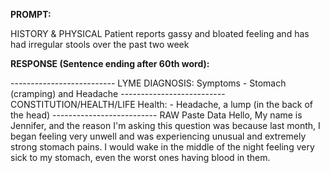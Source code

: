 **PROMPT:**

HISTORY & PHYSICAL Patient reports gassy and bloated feeling and has had irregular stools over the past two week 

**RESPONSE (Sentence ending after 60th word):**

-------------------------- LYME DIAGNOSIS: Symptoms - Stomach (cramping) and Headache -------------------------- CONSTITUTION/HEALTH/LIFE Health: - Headache, a lump (in the back of the head) --------------------------  RAW Paste Data  Hello, My name is Jennifer, and the reason I'm asking this question was because last month, I began feeling very unwell and was experiencing unusual and extremely strong stomach pains. I would wake in the middle of the night feeling very sick to my stomach, even the worst ones having blood in them. 